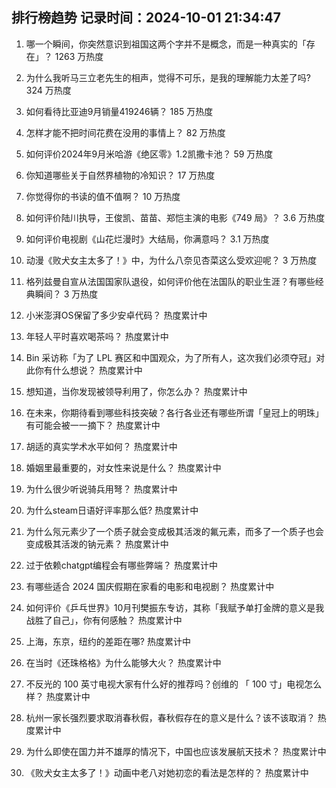
## 排行榜趋势 记录时间：2024-10-01 21:34:47
  
  1. 哪一个瞬间，你突然意识到祖国这两个字并不是概念，而是一种真实的「存在」？ 1263 万热度
    
  2. 为什么我听马三立老先生的相声，觉得不可乐，是我的理解能力太差了吗? 324 万热度
    
  3. 如何看待比亚迪9月销量419246辆？ 185 万热度
    
  4. 怎样才能不把时间花费在没用的事情上？ 82 万热度
    
  5. 如何评价2024年9月米哈游《绝区零》1.2凯撒卡池？ 59 万热度
    
  6. 你知道哪些关于自然界植物的冷知识？ 17 万热度
    
  7. 你觉得你的书读的值不值啊？ 10 万热度
    
  8. 如何评价陆川执导，王俊凯、苗苗、郑恺主演的电影《749 局》？ 3.6 万热度
    
  9. 如何评价电视剧《山花烂漫时》大结局，你满意吗？ 3.1 万热度
    
  10. 动漫《败犬女主太多了！》中，为什么八奈见杏菜这么受欢迎呢？ 3 万热度
    
  11. 格列兹曼自宣从法国国家队退役，如何评价他在法国队的职业生涯？有哪些经典瞬间？ 3 万热度
    
  12. 小米澎湃OS保留了多少安卓代码？ 热度累计中
    
  13. 年轻人平时喜欢喝茶吗？ 热度累计中
    
  14. Bin 采访称「为了 LPL 赛区和中国观众，为了所有人，这次我们必须夺冠」对此你有什么想说？ 热度累计中
    
  15. 想知道，当你发现被领导利用了，你怎么办？ 热度累计中
    
  16. 在未来，你期待看到哪些科技突破？各行各业还有哪些所谓「皇冠上的明珠」有可能会被一一摘下？ 热度累计中
    
  17. 胡适的真实学术水平如何？ 热度累计中
    
  18. 婚姻里最重要的，对女性来说是什么？ 热度累计中
    
  19. 为什么很少听说骑兵用弩？ 热度累计中
    
  20. 为什么steam日语好评率那么低? 热度累计中
    
  21. 为什么氖元素少了一个质子就会变成极其活泼的氟元素，而多了一个质子也会变成极其活泼的钠元素？ 热度累计中
    
  22. 过于依赖chatgpt编程会有哪些弊端？ 热度累计中
    
  23. 有哪些适合 2024 国庆假期在家看的电影和电视剧？ 热度累计中
    
  24. 如何评价《乒乓世界》10月刊樊振东专访，其称「我赋予单打金牌的意义是我战胜了自己」，你有何感触？ 热度累计中
    
  25. 上海，东京，纽约的差距在哪? 热度累计中
    
  26. 在当时《还珠格格》为什么能够大火？ 热度累计中
    
  27. 不反光的 100 英寸电视大家有什么好的推荐吗？创维的 「 100 寸」电视怎么样？ 热度累计中
    
  28. 杭州一家长强烈要求取消春秋假，春秋假存在的意义是什么？该不该取消？ 热度累计中
    
  29. 为什么即使在国力并不雄厚的情况下，中国也应该发展航天技术？ 热度累计中
    
  30. 《败犬女主太多了！》动画中老八对她初恋的看法是怎样的？ 热度累计中
    